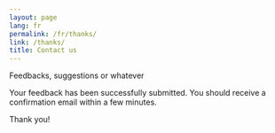```yaml
---
layout: page
lang: fr
permalink: /fr/thanks/
link: /thanks/
title: Contact us
---
```


Feedbacks, suggestions or whatever

<!-- more -->

Your feedback has been successfully submitted.
You should receive a confirmation email within a few minutes.


Thank you!
